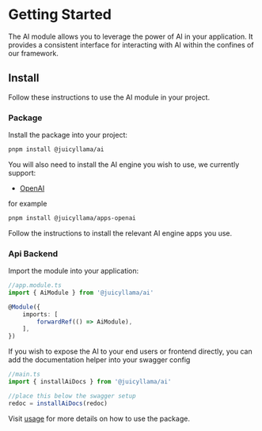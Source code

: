 # Getting Started

The AI module allows you to leverage the power of AI in your application. It provides a consistent interface for interacting with AI within the confines of our framework.

## Install

Follow these instructions to use the AI module in your project.

### Package

Install the package into your project:

```bash
pnpm install @juicyllama/ai
```

You will also need to install the AI engine you wish to use, we currently support:

-   [OpenAI](../../apps/openai/readme)

for example

```bash
pnpm install @juicyllama/apps-openai
```

Follow the instructions to install the relevant AI engine apps you use.

### Api Backend

Import the module into your application:

```typescript
//app.module.ts
import { AiModule } from '@juicyllama/ai'

@Module({
	imports: [
		forwardRef(() => AiModule),
	],
})
```

If you wish to expose the AI to your end users or frontend directly, you can add the documentation helper into your swagger config

```typescript
//main.ts
import { installAiDocs } from '@juicyllama/ai'

//place this below the swagger setup
redoc = installAiDocs(redoc)
```

Visit [usage](./usage) for more details on how to use the package.
